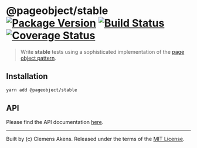 # @pageobject/stable [![Package Version][badge-npm-image]][badge-npm-link] [![Build Status][badge-travis-image]][badge-travis-link] [![Coverage Status][badge-coveralls-image]][badge-coveralls-link]

> Write **stable** tests using a sophisticated implementation of the [page object pattern][external-pageobject].

## Installation

```sh
yarn add @pageobject/stable
```

## API

Please find the API documentation [here][internal-api-stable].

---

Built by (c) Clemens Akens. Released under the terms of the [MIT License][internal-license].

[badge-coveralls-image]: https://coveralls.io/repos/github/clebert/pageobject/badge.svg?branch=master
[badge-coveralls-link]: https://coveralls.io/github/clebert/pageobject?branch=master
[badge-npm-image]: https://img.shields.io/npm/v/@pageobject/stable.svg
[badge-npm-link]: https://yarnpkg.com/en/package/@pageobject/stable
[badge-travis-image]: https://travis-ci.org/clebert/pageobject.svg?branch=master
[badge-travis-link]: https://travis-ci.org/clebert/pageobject

[internal-api-stable]: https://pageobject.js.org/api/stable/
[internal-license]: https://github.com/clebert/pageobject/blob/master/LICENSE

[external-pageobject]: https://martinfowler.com/bliki/PageObject.html
